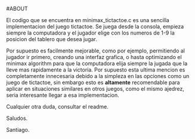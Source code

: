 #ABOUT

El codigo que se encuentra en minimax_tictactoe.c es una sencilla implementacion del juego tictactoe. Se juega desde la consola, empieza siempre la computadora y el
jugador elige con los numeros de 1-9 la posicion del tablero que desea jugar.

Por supuesto es facilmente mejorable, como por ejemplo, permitiendo al jugador ir primero, creando una interfaz grafica, o hasta optimizando el minimax algorithm para
que la computadora elija siempre la jugada que la lleve mas rapidamente a la victoria. Por supuesto esta ultima mencion es completamente innecesaria debido a la simpleza 
en las opciones como un juego de tictactoe, sin embargo esto es **altamente** recomendable para aplicar en situaciones similares en otros juegos, como el mismo ajedrez, seria
interesante llegar a esa implementacion.

Cualquier otra duda, consultar el readme.

Saludos.

Santiago.
